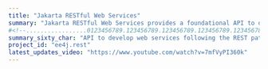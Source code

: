 ```yaml
---
title: "Jakarta RESTful Web Services"
summary: "Jakarta RESTful Web Services provides a foundational API to develop web services following the Representational State Transfer (REST) architectural pattern"
#<!--.................0123456789.123456789.123456789.123456789.123456789.123456789-->
summary_sixty_char: "API to develop web services following the REST pattern"
project_id: "ee4j.rest"
latest_updates_video: "https://www.youtube.com/watch?v=7mfVyPI360k"
---
```

